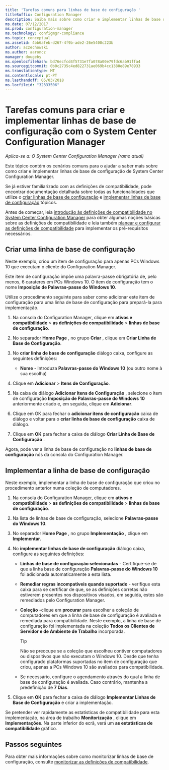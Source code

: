 ```yaml
---
title: 'Tarefas comuns para linhas de base de configuração '
titleSuffix: Configuration Manager
description: Saiba mais sobre como criar e implementar linhas de base de configuração de System Center Configuration Manager.
ms.date: 07/12/2017
ms.prod: configuration-manager
ms.technology: configmgr-compliance
ms.topic: conceptual
ms.assetid: 4bb6afeb-d267-4f9b-ade2-26e5400c223b
author: aczechowski
ms.author: aaroncz
manager: dougeby
ms.openlocfilehash: bd76ecfcd4f5731e7fa078a00e79fdc6ab91ffa4
ms.sourcegitcommit: 0b0c2735c4ed822731ae069b4cc1380e89e78933
ms.translationtype: MT
ms.contentlocale: pt-PT
ms.lasthandoff: 05/03/2018
ms.locfileid: "32333506"
---
```

# <a name="common-tasks-for-creating-and-deploying-configuration-baselines-with-system-center-configuration-manager"></a>Tarefas comuns para criar e implementar linhas de base de configuração com o System Center Configuration Manager

*Aplica-se a: O System Center Configuration Manager (ramo atual)*

Este tópico contém os cenários comuns para o ajudar a saber mais sobre como criar e implementar linhas de base de configuração de System Center Configuration Manager.  

 Se já estiver familiarizado com as definições de compatibilidade, pode encontrar documentação detalhada sobre todas as funcionalidades que utilize o [criar linhas de base de configuração](../../compliance/deploy-use/create-configuration-baselines.md) e [implementar linhas de base de configuração](../../compliance/deploy-use/deploy-configuration-baselines.md) tópicos.  

 Antes de começar, leia [introdução às definições de compatibilidade no System Center Configuration Manager](../../compliance/get-started/get-started-with-compliance-settings.md) para obter algumas noções básicas sobre as definições de compatibilidade e leia também [planear e configurar as definições de compatibilidade](../../compliance/plan-design/plan-for-and-configure-compliance-settings.md) para implementar os pré-requisitos necessários.  

## <a name="create-a-configuration-baseline"></a>Criar uma linha de base de configuração  
 Neste exemplo, criou um item de configuração para apenas PCs Windows 10 que executam o cliente do Configuration Manager.  

 Este item de configuração impõe uma palavra-passe obrigatória de, pelo menos, 6 carateres em PCs Windows 10. O item de configuração tem o nome **Imposição de Palavras-passe do Windows 10**.  

Utilize o procedimento seguinte para saber como adicionar este item de configuração para uma linha de base de configuração para prepará-la para implementação.  

1.  Na consola do Configuration Manager, clique em **ativos e compatibilidade** > **as definições de compatibilidade** > **linhas de base de configuração**.  

3.  No separador **Home Page** , no grupo **Criar** , clique em **Criar Linha de Base de Configuração**.  

4.  No **criar linha de base de configuração** diálogo caixa, configure as seguintes definições:  

    -   **Nome** - Introduza **Palavras-passe do Windows 10** (ou outro nome à sua escolha)  

5.  Clique em **Adicionar** > **Itens de Configuração**.  

6.  Na caixa de diálogo **Adicionar Itens de Configuração** , selecione o item de configuração **Imposição de Palavras-passe do Windows 10** anteriormente criado e, em seguida, clique em **Adicionar**.  

7.  Clique em OK para fechar o **adicionar itens de configuração** caixa de diálogo e voltar para o **criar linha de base de configuração** caixa de diálogo.

8.  Clique em **OK** para fechar a caixa de diálogo **Criar Linha de Base de Configuração** .  

 Agora, pode ver a linha de base de configuração no **linhas de base de configuração** nós da consola do Configuration Manager.  

## <a name="deploy-the-configuration-baseline"></a>Implementar a linha de base de configuração  
 Neste exemplo, implementar a linha de base de configuração que criou no procedimento anterior numa coleção de computadores.  

1.  Na consola do Configuration Manager, clique em **ativos e compatibilidade** > **as definições de compatibilidade** > **linhas de base de configuração**.  

3.  Na lista de linhas de base de configuração, selecione **Palavras-passe do Windows 10**.  

4.  No separador **Home Page** , no grupo **Implementação** , clique em **Implementar**.  

5.  No **implementar linhas de base de configuração** diálogo caixa, configure as seguintes definições:  

    -   **Linhas de base de configuração selecionadas** - Certifique-se de que a linha base de configuração **Palavras-passe do Windows 10** foi adicionada automaticamente a esta lista.  

    -   **Remediar regras incompatíveis quando suportado** - verifique esta caixa para se certificar de que, se as definições corretas não estiverem presentes nos dispositivos visados, em seguida, estes são remediados pelo Configuration Manager.  

    -   **Coleção** -clique em **procurar** para escolher a coleção de computadores em que a linha de base de configuração é avaliada e remediada para compatibilidade. Neste exemplo, a linha de base de configuração foi implementada na coleção **Todos os Clientes de Servidor e de Ambiente de Trabalho** incorporada.  

        > [!TIP]  
        >  Não se preocupe se a coleção que escolheu contiver computadores ou dispositivos que não executam o Windows 10. Desde que tenha configurado plataformas suportadas no item de configuração que criou, apenas a PCs Windows 10 são avaliados para compatibilidade.  

    -   Se necessário, configure o agendamento através do qual a linha de base de configuração é avaliada. Caso contrário, mantenha a predefinição de **7 Dias**.  

7.  Clique em **OK** para fechar a caixa de diálogo **Implementar Linhas de Base de Configuração** e criar a implementação.  

 Se pretender ver rapidamente as estatísticas de compatibilidade para esta implementação, na área de trabalho **Monitorização** , clique em **Implementações**. Na parte inferior do ecrã, verá um **as estatísticas de compatibilidade** gráfico.  

## <a name="next-steps"></a>Passos seguintes 

Para obter mais informações sobre como monitorizar linhas de base de configuração, consulte [monitorizar as definições de compatibilidade](../../compliance/deploy-use/monitor-compliance-settings.md).  
